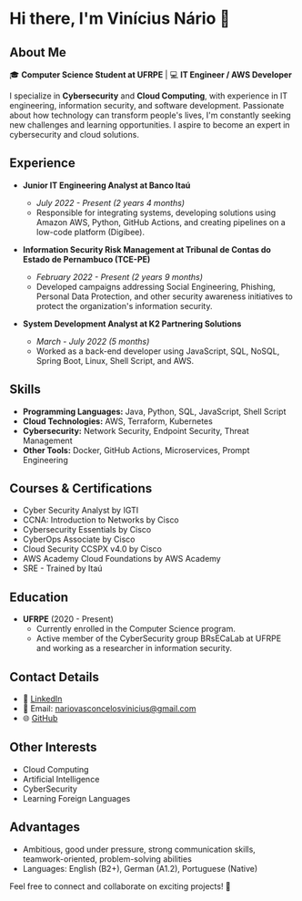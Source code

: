 # Hi there, I'm Vinícius Nário 👋

## About Me
🎓 **Computer Science Student at UFRPE** | 💻 **IT Engineer / AWS Developer**

I specialize in **Cybersecurity** and **Cloud Computing**, with experience in IT engineering, information security, and software development. Passionate about how technology can transform people's lives, I'm constantly seeking new challenges and learning opportunities. I aspire to become an expert in cybersecurity and cloud solutions.

## Experience
- **Junior IT Engineering Analyst at Banco Itaú**
  - *July 2022 - Present (2 years 4 months)*
  - Responsible for integrating systems, developing solutions using Amazon AWS, Python, GitHub Actions, and creating pipelines on a low-code platform (Digibee).
  
- **Information Security Risk Management at Tribunal de Contas do Estado de Pernambuco (TCE-PE)**
  - *February 2022 - Present (2 years 9 months)*
  - Developed campaigns addressing Social Engineering, Phishing, Personal Data Protection, and other security awareness initiatives to protect the organization's information security.

- **System Development Analyst at K2 Partnering Solutions**
  - *March - July 2022 (5 months)*
  - Worked as a back-end developer using JavaScript, SQL, NoSQL, Spring Boot, Linux, Shell Script, and AWS.

## Skills
- **Programming Languages:** Java, Python, SQL, JavaScript, Shell Script
- **Cloud Technologies:** AWS, Terraform, Kubernetes
- **Cybersecurity:** Network Security, Endpoint Security, Threat Management
- **Other Tools:** Docker, GitHub Actions, Microservices, Prompt Engineering

## Courses & Certifications
- Cyber Security Analyst by IGTI
- CCNA: Introduction to Networks by Cisco
- Cybersecurity Essentials by Cisco
- CyberOps Associate by Cisco
- Cloud Security CCSPX v4.0 by Cisco
- AWS Academy Cloud Foundations by AWS Academy
- SRE - Trained by Itaú

## Education
- **UFRPE** (2020 - Present)
  - Currently enrolled in the Computer Science program.
  - Active member of the CyberSecurity group BRsECaLab at UFRPE and working as a researcher in information security.

## Contact Details
- 📧 [LinkedIn](https://www.linkedin.com/in/vinicius-nario-vasconcelos/)
- 📧 Email: nariovasconcelosvinicius@gmail.com
- 🌐 [GitHub](https://github.com/Viinario)

## Other Interests
- Cloud Computing
- Artificial Intelligence
- CyberSecurity
- Learning Foreign Languages

## Advantages
- Ambitious, good under pressure, strong communication skills, teamwork-oriented, problem-solving abilities
- Languages: English (B2+), German (A1.2), Portuguese (Native)

Feel free to connect and collaborate on exciting projects! 🚀
